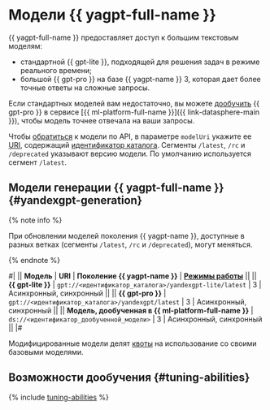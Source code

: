 # Модели {{ yagpt-full-name }}

{{ yagpt-full-name }} предоставляет доступ к большим текстовым моделям:

* стандартной {{ gpt-lite }}, подходящей для решения задач в режиме реального времени;
* большой {{ gpt-pro }} на базе {{ yagpt-name }} 3, которая дает более точные ответы на сложные запросы.

Если стандартных моделей вам недостаточно, вы можете [дообучить](../../tutorials/yagpt-tuning) {{ gpt-pro }} в сервисе [{{ ml-platform-full-name }}]({{ link-datasphere-main }}), чтобы модель точнее отвечала на ваши запросы.

Чтобы [обратиться](../../operations/yandexgpt/create-prompt.md) к модели по API, в параметре `modelUri` укажите ее [URI](https://ru.wikipedia.org/wiki/URI), содержащий [идентификатор каталога](../../../resource-manager/operations/folder/get-id.md). Сегменты `/latest`, `/rc` и `/deprecated` указывают версию модели. По умолчанию используется сегмент `/latest`.

## Модели генерации {{ yagpt-full-name }} {#yandexgpt-generation}

{% note info %}

При обновлении моделей поколения {{ yagpt-name }}, доступные в разных ветках (сегменты `/latest`, `/rc` и `/deprecated`), могут меняться.

{% endnote %}

#|
|| **Модель** | **URI** | **Поколение {{ yagpt-name }}** | **[Режимы работы](../index.md#working-mode)** ||
|| **{{ gpt-lite }}** | `gpt://<идентификатор_каталога>/yandexgpt-lite/latest` | 3 |  Асинхронный, синхронный ||
|| **{{ gpt-pro }}** | `gpt://<идентификатор_каталога>/yandexgpt/latest` | 3 | Асинхронный, синхронный ||
|| **Модель, дообученная в {{ ml-platform-full-name }}** | `ds://<идентификатор_дообученной_модели>` | 3 | Асинхронный, синхронный ||
|#

Модифицированные модели делят [квоты](../limits.md#quotas) на использование со своими базовыми моделями.

## Возможности дообучения {#tuning-abilities}

{% include [tuning-abilities](../../../_includes/foundation-models/yandexgpt/tuning-abilities.md) %}
